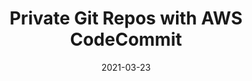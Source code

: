 ---
title: Private Git Repos with AWS CodeCommit
date: 2021-03-23
description: Presented on March 23, 2021 by Marek as a research and development project.
file: 'https://staticlab.america.gov/uploads/2021/07/22004748/AWS-CodeCommit-1.pptx'
tags: [AWS, CodeCommit, Git]
type: 'pptx'
---
